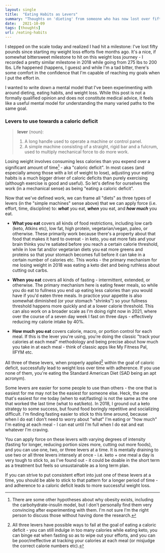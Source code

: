 ```yaml
---
layout: single
title:  "Eating Habits as Levers"
summary: "Thoughts on 'dieting' from someone who has now lost over fifty pounds...twice."
date:   2021-10-09
tags: [thoughts]
url: /eating-habits
---
```


I stepped on the scale today and realized I had hit a milestone: I've lost fifty
pounds since starting my weight loss efforts five months ago. It's a nice, if
somewhat bittersweet milestone to hit on this weight loss journey - I recorded
a pretty similar milestone in 2018 while going from 275 lbs to 200 lbs. Life
happened (happens, I guess) and while I'm a tad bitter, there's some comfort in
the confidence that I'm capable of reaching my goals when I put the effort in.

I wanted to write down a mental model that I've been experimenting with around
dieting, eating habits, and weight loss. While this post is not a formally
qualified opinion and does not constitute medical advice, it feels like a useful
mental model for understanding the many varied paths to the same goal. 

### Levers to use towards a caloric deficit

> **lever** (noun): 
> 1. A long handle used to operate a machine or control panel.
> 2. A simple machine consisting of a straight, rigid bar and a fulcrum, used
> to multiply mechanical force to do more work.

Losing weight involves consuming less calories than you expend over a significant 
amount of time[^1] - aka "caloric deficit". In most cases (and especially among 
those with a lot of weight to lose), adjusting your eating habits is a much 
bigger driver of caloric deficits than purely exercising (although exercise is 
good and useful). So let's define for ourselves the work (in a mechanical sense)
as being "eating a caloric deficit".

Now that we've defined work, we can frame all "diets" as three types of levers 
(in the "simple machines" sense above) that we can apply force (i.e. effort, time,
discipline) to: ***what*** you eat, ***when*** you eat, and ***how much*** you 
eat.

- **What you eat** covers all kinds of food restrictions, including low carb
  (keto, Atkins etc), low fat, high protein, vegetarian/vegan, paleo, or 
  otherwise. These primarily work because there's a property about that food
  that makes it hard to overeat - in keto, you eat more fats and your brain
  thinks you're satiated before you reach a certain calorie threshold, while in
  low fat and/or vegetarian diets you eat more greens and proteins so that your
  stomach becomes full before it can take in a certain number of calories etc.
  This works - the primary mechanism for me losing weight in 2018 was eating
  a keto diet and being ruthless about cutting out carbs. 

- **When you eat** covers all kinds of fasting - intermittent, extended, or
  otherwise. The primary mechanism here is eating fewer meals, so while you do eat
  to fullness you end up eating less calories than you would have if you'd eaten
  three meals. In practice your appetite is also somewhat diminished (or your
  stomach "shrinks") so your fullness threshold happens more quickly and at a lower
  calorie threshold. This can also work on a broader scale as I'm doing right now
  in 2021, where over the course of a seven day week I fast on three days - 
  effectively reducing my calorie intake by 40%. 

- **How much you eat** covers calorie, macro, or portion control for each meal.
  If this is the lever you're using, you're doing the classic "track your calories
  at each meal" methodology and being precise about how much you take in at each
  meal - think of classic apps like My Fitness Pal, IIFYM etc. 

All three of these levers, when properly applied[^2] within the goal of caloric
deficit, successfully lead to weight loss over time with adherence. If you use 
none of them, you're eating the Standard American Diet (SAD being an apt acronym). 

Some levers are easier for some people to use than others - the one that is 
easiest for me may not be the easiest for someone else. Heck, the one that's 
easiest for me today (when to eat/fasting) is not the same as the one that 
worked the last time (what to eat/keto). In 2018, I ground out a keto strategy 
to some success, but found food boringly repetitive and socializing difficult. 
I'm finding fasting easier to stick to this time around, because when I do eat I
don't need to worry about "what" I'm eating or "how much" I'm eating at each 
meal - I can eat until I'm full when I do eat and eat whatever I'm craving. 

You can apply force on these levers with varying degrees of intensity (fasting 
for longer, reducing portion sizes more, cutting out more foods), and you can 
use one, two, or three levers at a time. It is mentally draining to use two or
all three levers intensely at once - i.e. keto + one meal a day is very tough to
stick to, as I've found out - it could be doable in the short term as a treatment
but feels so unsustainable as a long term plan. 

If you can strive to put consistent effort into just one of these levers at a time, 
you should be able to stick to that pattern for a longer period of time - and 
adherence to a caloric deficit leads to more successful weight loss.

[^1]: There are some other hypotheses about why obesity exists, including the 
carbohydrate-insulin model, but I don't personally find them very convincing 
after experimenting with them. I'm not sure I'm the right person to discuss those
without having done the research.

[^2]: All three levers have possible ways to fail at the goal of eating a 
caloric deficit - you can still indulge in too many calories while eating keto, 
you can binge eat when fasting so as to wipe out your efforts, and you can be 
poor/ineffective at tracking your calories at each meal (or misjudge the correct
calorie numbers etc).
